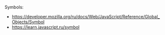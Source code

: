 Symbols:
- https://developer.mozilla.org/ru/docs/Web/JavaScript/Reference/Global_Objects/Symbol
- https://learn.javascript.ru/symbol
